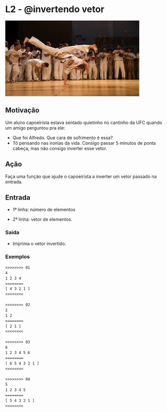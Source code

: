 # L2 - @invertendo vetor

![_](cover.jpg)

## Motivação

Um aluno capoeirista estava sentado quietinho no cantinho da UFC quando um amigo perguntou pra ele:

* Que foi Alfredo. Que cara de sofrimento é essa?
* Tô pensando nas ironias da vida. Consigo passar 5 minutos de ponta cabeça, mas não consigo inverter esse vetor.

## Ação

Faça uma função que ajude o capoeirista a inverter um vetor passado na entrada.

## Entrada

* 1ª linha: número de elementos

* 2ª linha: vetor de elementos.

### Saida

* Imprima o vetor invertido.

### Exemplos

``` txt
>>>>>>>> 01
4
1 2 3 4
========
[ 4 3 2 1 ]
<<<<<<<<

>>>>>>>> 02
2
1 2
========
[ 2 1 ]
<<<<<<<<

>>>>>>>> 03
6
1 2 3 4 5 6
========
[ 6 5 4 3 2 1 ]
<<<<<<<<

>>>>>>>> 04
5
1 2 3 4 5
========
[ 5 4 3 2 1 ]
<<<<<<<<
```
